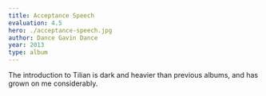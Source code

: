 ```yaml
---
title: Acceptance Speech
evaluation: 4.5
hero: ./acceptance-speech.jpg
author: Dance Gavin Dance
year: 2013
type: album
---
```


The introduction to Tilian is dark and heavier than previous albums, and has grown on me considerably.

